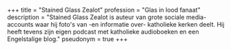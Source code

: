 +++
title       = "Stained Glass Zealot"
profession  = "Glas in lood fanaat"
description = "Stained Glass Zealot is auteur van grote sociale media-accounts waar hij foto's van -en informatie over- katholieke kerken deelt. Hij heeft tevens zijn eigen podcast met katholieke audioboeken en een Engelstalige blog."
pseudonym   = true
+++
